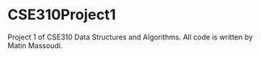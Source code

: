 # CSE310Project1

Project 1 of CSE310 Data Structures and Algorithms. All code is written by Matin Massoudi.
